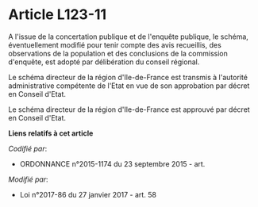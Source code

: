 # Article L123-11

A l'issue de la concertation publique et de l'enquête publique, le schéma, éventuellement modifié pour tenir compte des avis
recueillis, des observations de la population et des conclusions de la commission d'enquête, est adopté par délibération du
conseil régional.

Le schéma directeur de la région d'Ile-de-France est transmis à l'autorité administrative compétente de l'Etat en vue de son
approbation par décret en Conseil d'Etat.

Le schéma directeur de la région d'Ile-de-France est approuvé par décret en Conseil d'Etat.

**Liens relatifs à cet article**

_Codifié par_:

  - ORDONNANCE n°2015-1174 du 23 septembre 2015 - art.

_Modifié par_:

  - Loi n°2017-86 du 27 janvier 2017 - art. 58
